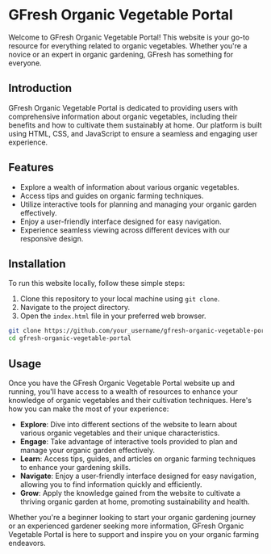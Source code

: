 # GFresh Organic Vegetable Portal

Welcome to GFresh Organic Vegetable Portal! This website is your go-to resource for everything related to organic vegetables. Whether you're a novice or an expert in organic gardening, GFresh has something for everyone.

## Introduction

GFresh Organic Vegetable Portal is dedicated to providing users with comprehensive information about organic vegetables, including their benefits and how to cultivate them sustainably at home. Our platform is built using HTML, CSS, and JavaScript to ensure a seamless and engaging user experience.

## Features

- Explore a wealth of information about various organic vegetables.
- Access tips and guides on organic farming techniques.
- Utilize interactive tools for planning and managing your organic garden effectively.
- Enjoy a user-friendly interface designed for easy navigation.
- Experience seamless viewing across different devices with our responsive design.

## Installation

To run this website locally, follow these simple steps:

1. Clone this repository to your local machine using `git clone`.
2. Navigate to the project directory.
3. Open the `index.html` file in your preferred web browser.

```bash
git clone https://github.com/your_username/gfresh-organic-vegetable-portal.git
cd gfresh-organic-vegetable-portal
```

## Usage

Once you have the GFresh Organic Vegetable Portal website up and running, you'll have access to a wealth of resources to enhance your knowledge of organic vegetables and their cultivation techniques. Here's how you can make the most of your experience:

- **Explore**: Dive into different sections of the website to learn about various organic vegetables and their unique characteristics.
- **Engage**: Take advantage of interactive tools provided to plan and manage your organic garden effectively.
- **Learn**: Access tips, guides, and articles on organic farming techniques to enhance your gardening skills.
- **Navigate**: Enjoy a user-friendly interface designed for easy navigation, allowing you to find information quickly and efficiently.
- **Grow**: Apply the knowledge gained from the website to cultivate a thriving organic garden at home, promoting sustainability and health.

Whether you're a beginner looking to start your organic gardening journey or an experienced gardener seeking more information, GFresh Organic Vegetable Portal is here to support and inspire you on your organic farming endeavors.
